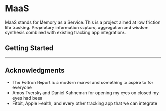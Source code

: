 # MaaS

MaaS stands for Memory as a Service. This is a project aimed at low friction life tracking. Proprietary information capture, aggregation and wisdom synthesis combined with existing tracking app integrations.

## Getting Started

---

## Acknowledgments

* The Feltron Report is a modern marvel and something to aspire to for everyone
* Amos Tversky and Daniel Kahneman for opening my eyes on closed my eyes had been
* Fitbit, Apple Health, and every other tracking app that we can integrate
